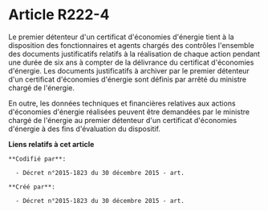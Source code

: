 # Article R222-4

Le premier détenteur d'un certificat d'économies d'énergie tient à la disposition des fonctionnaires et agents chargés des
contrôles l'ensemble des documents justificatifs relatifs à la réalisation de chaque action pendant une durée de six ans à
compter de la délivrance du certificat d'économies d'énergie. Les documents justificatifs à archiver par le premier détenteur
d'un certificat d'économies d'énergie sont définis par arrêté du ministre chargé de l'énergie.

En outre, les données techniques et financières relatives aux actions d'économies d'énergie réalisées peuvent être demandées
par le ministre chargé de l'énergie au premier détenteur d'un certificat d'économies d'énergie à des fins d'évaluation du
dispositif.

**Liens relatifs à cet article**

	**Codifié par**:

	  - Décret n°2015-1823 du 30 décembre 2015 - art.

	**Créé par**:

	  - Décret n°2015-1823 du 30 décembre 2015 - art.
